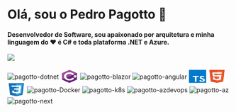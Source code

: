 # Olá, sou o Pedro Pagotto 🤝

#### Desenvolvedor de Software, sou apaixonado por arquitetura e minha linguagem do ❤️ é C# e toda plataforma .NET e Azure.
<div>
  <img height="280em" src="https://github-readme-stats.vercel.app/api/top-langs/?username=pedropagotto&langs_count=6&theme=algolia&hide_progress=true"/>
</div>

<div style="display: inline_block"><br>
  <img align="center" alt="pagotto-dotnet" height="30" width="40"  src="https://cdn.jsdelivr.net/gh/devicons/devicon@latest/icons/dotnetcore/dotnetcore-original.svg" />        
  <img align="center" alt="pagotto-Csharp" height="30" width="40" src="https://raw.githubusercontent.com/devicons/devicon/master/icons/csharp/csharp-original.svg"/>
  <img align="center" alt="pagotto-blazor" height="30" width="40" src="https://cdn.jsdelivr.net/gh/devicons/devicon@latest/icons/blazor/blazor-original.svg" />        
  <img align="center" alt="pagotto-angular" height="30" width="40"  src="https://cdn.jsdelivr.net/gh/devicons/devicon@latest/icons/angular/angular-original.svg"/>        
  <img align="center" alt="pagotto-Ts" height="30" width="40" src="https://raw.githubusercontent.com/devicons/devicon/master/icons/typescript/typescript-plain.svg"/>
  <img align="center" alt="pagotto-HTML" height="30" width="40" src="https://raw.githubusercontent.com/devicons/devicon/master/icons/html5/html5-original.svg"/>
  <img align="center" alt="pagotto-CSS" height="30" width="40" src="https://raw.githubusercontent.com/devicons/devicon/master/icons/css3/css3-original.svg"/>
  <img align="center" alt="pagotto-Docker" height="30" width="40" src="https://cdn.jsdelivr.net/gh/devicons/devicon@latest/icons/docker/docker-original.svg"/>
  <img align="center" alt="pagotto-k8s" height="30" width="40" src="https://cdn.jsdelivr.net/gh/devicons/devicon@latest/icons/kubernetes/kubernetes-original.svg"/>
  <img align="center" alt="pagotto-azdevops" height="30" width="40"src="https://cdn.jsdelivr.net/gh/devicons/devicon@latest/icons/azuredevops/azuredevops-original.svg" />
  <img align="center" alt="pagotto-az" height="30" width="40" src="https://cdn.jsdelivr.net/gh/devicons/devicon@latest/icons/azure/azure-original.svg" />
  <img align="center" alt="pagotto-next" height="30" width="40" src="https://cdn.jsdelivr.net/gh/devicons/devicon@latest/icons/nextjs/nextjs-original.svg" />
          
          
          
</div>
